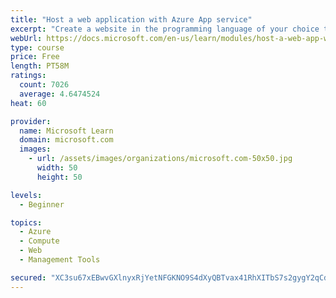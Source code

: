 ```yaml
---
title: "Host a web application with Azure App service"
excerpt: "Create a website in the programming language of your choice through the hosted web app platform in Azure App Service."
webUrl: https://docs.microsoft.com/en-us/learn/modules/host-a-web-app-with-azure-app-service/
type: course
price: Free
length: PT58M
ratings:
  count: 7026
  average: 4.6474524
heat: 60

provider:
  name: Microsoft Learn
  domain: microsoft.com
  images:
    - url: /assets/images/organizations/microsoft.com-50x50.jpg
      width: 50
      height: 50

levels:
  - Beginner

topics:
  - Azure
  - Compute
  - Web
  - Management Tools

secured: "XC3su67xEBwvGXlnyxRjYetNFGKNO9S4dXyQBTvax41RhXITbS7s2gygY2qCdwcrRFTgkU0BxFHVXb3SRllOVEHIIUXOmag1NpjVxwmY8jyzLfpQzsHI3mC79WlPt4DJSTWQeSlqzK4KyFNu1UfeoF8Yq0RR7ommRcIQqqcFwE2PvNf8yrvk4s8JNWzLIWdWPh6SjwHJegSaXKM3dHZICVW1ijDC8c+zElUXqJUIed6tkGtLVbuNkFtG8IARPqfKHT5cDN3FKm3CJMgA5WzSE52rFjAtMaWQCjfis1cPiQumqXZI0k3lkQEzttFjsFDnGYbwqbHRQ3odnF3VJy9RGoOUVqtllzd17l9D9eFcaJ6IFwAVH1L0guqNFBfl/Q/zn6ZgSKXjg1/9QX1U0arNa2Hq+To9Cxo4qvNXtSvGhnQ=;zE8jpam/QaQKYGFhNDLz6g=="
---
```


